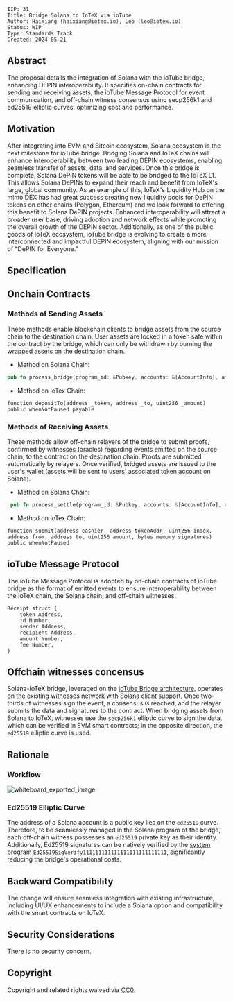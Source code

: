 ```
IIP: 31
Title: Bridge Solana to IoTeX via ioTube
Author: Haixiang (haixiang@iotex.io), Leo (leo@iotex.io)
Status: WIP
Type: Standards Track
Created: 2024-05-21
```

## Abstract
The proposal details the integration of Solana with the ioTube bridge, enhancing DEPIN interoperability. It specifies on-chain contracts for sending and receiving assets, the ioTube Message Protocol for event communication, and off-chain witness consensus using secp256k1 and ed25519 elliptic curves, optimizing cost and performance.

## Motivation

After integrating into EVM and Bitcoin ecosystem, Solana ecosystem is the next milestone for ioTube bridge. Bridging Solana and IoTeX chains will enhance interoperability between two leading DEPIN ecosystems, enabling seamless transfer of assets, data, and services. Once this bridge is complete, Solana DePIN tokens will be able to be bridged to the IoTeX L1. This allows Solana DePINs to expand their reach and benefit from IoTeX's large, global community. As an example of this, IoTeX's Liquidity Hub on the mimo DEX has had great success creating new liquidity pools for DePIN tokens on other chains (Polygon, Ethereum) and we look forward to offering this benefit to Solana DePIN projects. Enhanced interoperability will attract a broader user base, driving adoption and network effects while promoting the overall growth of the DEPIN sector. Additionally, as one of the public goods of IoTeX ecosystem, ioTube bridge is evolving to create a more interconnected and impactful DEPIN ecosystem, aligning with our mission of "DePIN for Everyone."


## Specification

## Onchain Contracts

### Methods of Sending Assets
These methods enable blockchain clients to bridge assets from the source chain to the destination chain. User assets are locked in a token safe within the contract by the bridge, which can only be withdrawn by burning the wrapped assets on the destination chain.

 - Method on Solana Chain:
 
```rust
pub fn process_bridge(program_id: &Pubkey, accounts: &[AccountInfo], amount: u64, to: &[u8]) -> ProgramResult
```

 - Method on IoTex Chain:
 
```solidity
function depositTo(address _token, address _to, uint256 _amount) public whenNotPaused payable
```

### Methods of Receiving Assets
These methods allow off-chain relayers of the bridge to submit proofs, confirmed by witnesses (oracles) regarding events emitted on the source chain, to the contract on the destination chain. Proofs are submitted automatically by relayers. Once verified, bridged assets are issued to the user's wallet (assets will be sent to users' associated token account on Solana).

 - Method on Solana Chain:

```rust
 pub fn process_settle(program_id: &Pubkey, accounts: &[AccountInfo], amount: u64) -> ProgramResult
```

 - Method on IoTex Chain:

```solidity
function submit(address cashier, address tokenAddr, uint256 index, address from, address to, uint256 amount, bytes memory signatures) public whenNotPaused 
```

## ioTube Message Protocol 
The ioTube Message Protocol is adopted by on-chain contracts of ioTube bridge as the format of emitted events to ensure interoperability between the IoTeX chain, the Solana chain, and off-chain witnesses:

```
Receipt struct {
    token Address, 
    id Number, 
    sender Address,
    recipient Address, 
    amount Number, 
    fee Number,
}
```

## Offchain witnesses concensus
Solana-IoTeX bridge, leveraged on the [ioTube Bridge architecture](https://docs.iotube.org/introduction/overview-and-architecture), operates on the existing witnesses network with Solana client support. Once two-thirds of witnesses sign the event, a consensus is reached, and the relayer submits the data and signatures to the contract. When bridging assets from Solana to IoTeX, witnesses use the `secp256k1` elliptic curve to sign the data, which can be verified in EVM smart contracts; in the opposite direction, the `ed25519` elliptic curve is used.


## Rationale

### Workflow

![whiteboard_exported_image](https://github.com/iotexproject/iips/assets/55118568/c7520d37-8bc6-4618-a9b3-263ac44f84e8)


### Ed25519 Elliptic Curve

The address of a Solana account is a public key lies on the `ed25519` curve. Therefore, to be seamlessly managed in the Solana program of the bridge, each off-chain witness possesses an `ed25519` private key as their identity. Additionally, Ed25519 signatures can be natively verified by the [system program](https://docs.solanalabs.com/runtime/programs#ed25519-program) `Ed25519SigVerify111111111111111111111111111`, significantly reducing the bridge's operational costs.



## Backward Compatibility

The change will ensure seamless integration with existing infrastructure, including UI/UX enhancements to include a Solana option and compatibility with the smart contracts on IoTeX.

## Security Considerations

There is no security concern.

## Copyright
Copyright and related rights waived via [CC0](https://creativecommons.org/publicdomain/zero/1.0/).